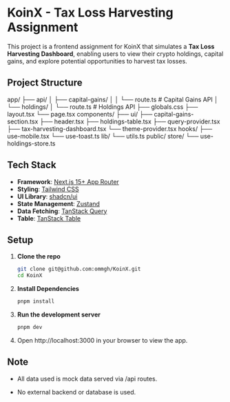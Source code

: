 # KoinX - Tax Loss Harvesting Assignment

This project is a frontend assignment for KoinX that simulates a **Tax Loss Harvesting Dashboard**, enabling users to view their crypto holdings, capital gains, and explore potential opportunities to harvest tax losses.

## Project Structure

app/
├── api/
│ ├── capital-gains/
│ │ └── route.ts # Capital Gains API
│ └── holdings/
│ └── route.ts # Holdings API
├── globals.css
├── layout.tsx
└── page.tsx
components/
├── ui/
├── capital-gains-section.tsx
├── header.tsx
├── holdings-table.tsx
├── query-provider.tsx
├── tax-harvesting-dashboard.tsx
└── theme-provider.tsx
hooks/
├── use-mobile.tsx
└── use-toast.ts
lib/
└── utils.ts
public/
store/
└── use-holdings-store.ts

## Tech Stack

- **Framework**: [Next.js 15+ App Router](https://nextjs.org/docs/app)
- **Styling**: [Tailwind CSS](https://tailwindcss.com/)
- **UI Library**: [shadcn/ui](https://ui.shadcn.com/)
- **State Management**: [Zustand](https://zustand-demo.pmnd.rs/)
- **Data Fetching**: [TanStack Query](https://tanstack.com/query/latest)
- **Table**: [TanStack Table](https://tanstack.com/table/latest)

## Setup

1. **Clone the repo**
   ```bash
   git clone git@github.com:ommgh/KoinX.git
   cd KoinX
   ```
2. **Install Dependencies**
   ```bash
   pnpm install
   ```
3. **Run the development server**
   ```bash
   pnpm dev
   ```
4. Open http://localhost:3000 in your browser to view the app.

## Note

- All data used is mock data served via /api routes.

- No external backend or database is used.
